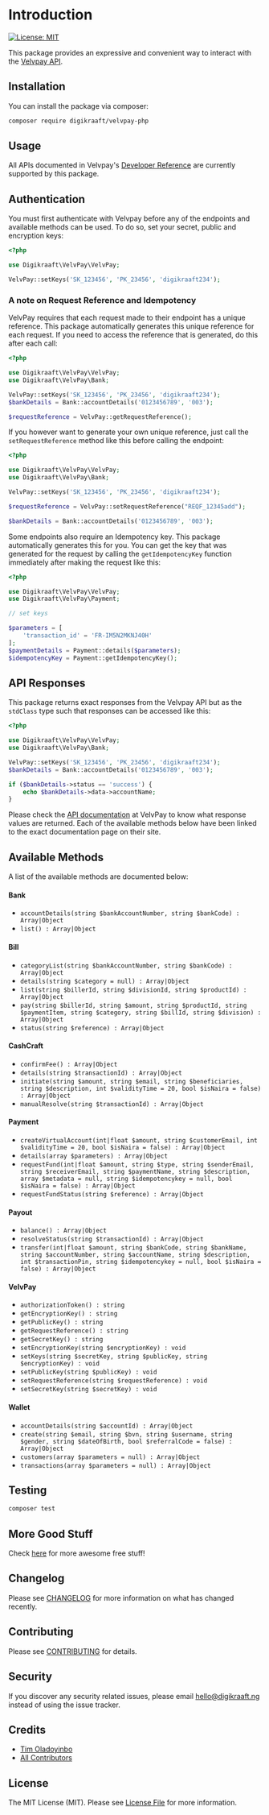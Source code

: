 # Introduction
[![License: MIT](https://img.shields.io/badge/License-MIT-yellow.svg)](https://opensource.org/licenses/MIT)


This package provides an expressive and convenient way to interact with the [Velvpay API](https://bit.ly/velvapi).

## Installation

You can install the package via composer:

```bash
composer require digikraaft/velvpay-php
```

## Usage

All APIs documented in Velvpay's [Developer Reference](https://bit.ly/velvapi) are currently supported by this package.

## Authentication
You must first authenticate with Velvpay before any of the endpoints and available methods can be used. To do so, set your secret, public and encryption keys:

```php
<?php 

use Digikraaft\VelvPay\VelvPay;

VelvPay::setKeys('SK_123456', 'PK_23456', 'digikraaft234');

```

### A note on Request Reference and Idempotency
VelvPay requires that each request made to their endpoint has a unique reference. This package automatically generates this unique reference for each request. If you need to access the reference that is generated, do this after each call:

```php
<?php

use Digikraaft\VelvPay\VelvPay;
use Digikraaft\VelvPay\Bank;

VelvPay::setKeys('SK_123456', 'PK_23456', 'digikraaft234');
$bankDetails = Bank::accountDetails('0123456789', '003');

$requestReference = VelvPay::getRequestReference();

```

If you however want to generate your own unique reference, just call the `setRequestReference` method like this before calling the endpoint:
```php
<?php

use Digikraaft\VelvPay\VelvPay;
use Digikraaft\VelvPay\Bank;

VelvPay::setKeys('SK_123456', 'PK_23456', 'digikraaft234');

$requestReference = VelvPay::setRequestReference("REQF_12345add");

$bankDetails = Bank::accountDetails('0123456789', '003');

```

Some endpoints also require an Idempotency key. This package automatically generates this for you. You can get the key that was generated for the request by calling the `getIdempotencyKey` function immediately after making the request  like this:

```php
<?php

use Digikraaft\VelvPay\VelvPay;
use Digikraaft\VelvPay\Payment;

// set keys

$parameters = [
    'transaction_id' = 'FR-IM5N2MKNJ40H'
];
$paymentDetails = Payment::details($parameters);
$idempotencyKey = Payment::getIdempotencyKey();

```

## API Responses
This package returns exact responses from the Velvpay API but as the `stdClass` type such that responses can be accessed like this:

```php
<?php

use Digikraaft\VelvPay\VelvPay;
use Digikraaft\VelvPay\Bank;

VelvPay::setKeys('SK_123456', 'PK_23456', 'digikraaft234');
$bankDetails = Bank::accountDetails('0123456789', '003');

if ($bankDetails->status == 'success') {
    echo $bankDetails->data->accountName;
}

```
Please check the [API documentation](https://bit.ly/velvapi) at VelvPay to know what response values are returned. Each of the available methods below have been linked to the exact documentation page on their site.

## Available Methods
A list of the available methods are documented below:

#### Bank
* `accountDetails(string $bankAccountNumber, string $bankCode) : Array|Object`
* `list() : Array|Object`

#### Bill
* `categoryList(string $bankAccountNumber, string $bankCode) : Array|Object`
* `details(string $category = null) : Array|Object`
* `list(string $billerId, string $divisionId, string $productId) : Array|Object`
* `pay(string $billerId, string $amount, string $productId, string $paymentItem, string $category, string $billId, string $division) : Array|Object`
* `status(string $reference) : Array|Object`

#### CashCraft
* `confirmFee() : Array|Object`
* `details(string $transactionId) : Array|Object`
* `initiate(string $amount, string $email, string $beneficiaries, string $description, int $validityTime = 20, bool $isNaira = false) : Array|Object`
* `manualResolve(string $transactionId) : Array|Object`

#### Payment
* `createVirtualAccount(int|float $amount, string $customerEmail, int $validityTime = 20, bool $isNaira = false) : Array|Object`
* `details(array $parameters) : Array|Object`
* `requestFund(int|float $amount, string $type, string $senderEmail, string $receiverEmail, string $paymentName, string $description, array $metadata = null, string $idempotencykey = null, bool $isNaira = false) : Array|Object`
* `requestFundStatus(string $reference) : Array|Object`

#### Payout
* `balance() : Array|Object`
* `resolveStatus(string $transactionId) : Array|Object`
* `transfer(int|float $amount, string $bankCode, string $bankName, string $accountNumber, string $accountName, string $description, int $transactionPin, string $idempotencykey = null, bool $isNaira = false) : Array|Object`

#### VelvPay
* `authorizationToken() : string`
* `getEncryptionKey() : string`
* `getPublicKey() : string`
* `getRequestReference() : string`
* `getSecretKey() : string`
* `setEncryptionKey(string $encryptionKey) : void`
* `setKeys(string $secretKey, string $publicKey, string $encryptionKey) : void`
* `setPublicKey(string $publicKey) : void`
* `setRequestReference(string $requestReference) : void`
* `setSecretKey(string $secretKey) : void`

#### Wallet
* `accountDetails(string $accountId) : Array|Object`
* `create(string $email, string $bvn, string $username, string $gender, string $dateOfBirth, bool $referralCode = false) : Array|Object`
* `customers(array $parameters = null) : Array|Object`
* `transactions(array $parameters = null) : Array|Object`


## Testing

``` bash
composer test
```
## More Good Stuff
Check [here](https://github.com/digikraaft) for more awesome free stuff!

## Changelog
Please see [CHANGELOG](CHANGELOG.md) for more information on what has changed recently.

## Contributing
Please see [CONTRIBUTING](CONTRIBUTING.md) for details.

## Security
If you discover any security related issues, please email hello@digikraaft.ng instead of using the issue tracker.

## Credits
- [Tim Oladoyinbo](https://github.com/timoladoyinbo)
- [All Contributors](../../contributors)

## License

The MIT License (MIT). Please see [License File](LICENSE.md) for more information.
